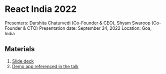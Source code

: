 # React India 2022

Presenters: Darshita Chaturvedi (Co-Founder & CEO), Shyam Swaroop (Co-Founder & CTO)
Presentation date: September 24, 2022
Location: Goa, India

## Materials

1. [Slide deck](React%20India%202022.pdf)
2. [Demo app referenced in the talk](https://codesandbox.io/s/react-anti-patterns-43w3sy?file=/src/pages/Incorrect.tsx)
